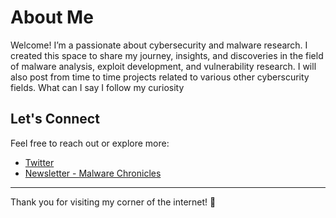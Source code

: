 # About Me

Welcome! I’m a passionate about cybersecurity and malware research. I created this space to share my journey, insights, and discoveries in the field of malware analysis, exploit development, and vulnerability research. I will also post from time to time projects related to various other cyberscurity fields. What can I say I follow my curiosity

## Let's Connect

Feel free to reach out or explore more:

- [Twitter](https://x.com/8erg_)
- [Newsletter - Malware Chronicles](https://malware-chronicles.beehiiv.com/)

---

Thank you for visiting my corner of the internet! 🚀


